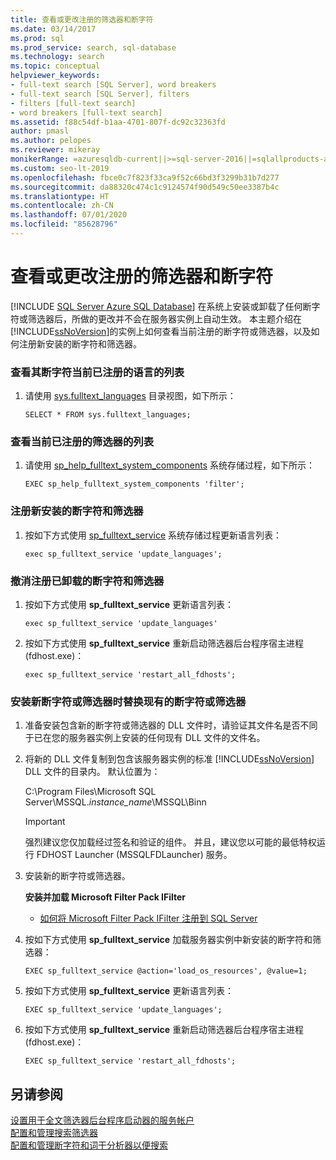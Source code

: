 ```yaml
---
title: 查看或更改注册的筛选器和断字符
ms.date: 03/14/2017
ms.prod: sql
ms.prod_service: search, sql-database
ms.technology: search
ms.topic: conceptual
helpviewer_keywords:
- full-text search [SQL Server], word breakers
- full-text search [SQL Server], filters
- filters [full-text search]
- word breakers [full-text search]
ms.assetid: f88c54df-b1aa-4701-807f-dc92c32363fd
author: pmasl
ms.author: pelopes
ms.reviewer: mikeray
monikerRange: =azuresqldb-current||>=sql-server-2016||=sqlallproducts-allversions||>=sql-server-linux-2017||=azuresqldb-mi-current
ms.custom: seo-lt-2019
ms.openlocfilehash: fbce0c7f823f33ca9f52c66bd3f3299b31b7d277
ms.sourcegitcommit: da88320c474c1c9124574f90d549c50ee3387b4c
ms.translationtype: HT
ms.contentlocale: zh-CN
ms.lasthandoff: 07/01/2020
ms.locfileid: "85628796"
---
```

# <a name="view-or-change-registered-filters-and-word-breakers"></a>查看或更改注册的筛选器和断字符
[!INCLUDE [SQL Server Azure SQL Database](../../includes/applies-to-version/sql-asdb.md)]
  在系统上安装或卸载了任何断字符或筛选器后，所做的更改并不会在服务器实例上自动生效。 本主题介绍在 [!INCLUDE[ssNoVersion](../../includes/ssnoversion-md.md)]的实例上如何查看当前注册的断字符或筛选器，以及如何注册新安装的断字符和筛选器。  
  
### <a name="to-view-a-list-of-languages-whose-word-breakers-are-currently-registered"></a>查看其断字符当前已注册的语言的列表  
  
1.  请使用 [sys.fulltext_languages](../../relational-databases/system-catalog-views/sys-fulltext-languages-transact-sql.md) 目录视图，如下所示：  
  
    ```  
    SELECT * FROM sys.fulltext_languages;   
    ```  
  
### <a name="to-view-a-list-of-the-filters-that-are-currently-registered"></a>查看当前已注册的筛选器的列表  
  
1.  请使用 [sp_help_fulltext_system_components](../../relational-databases/system-stored-procedures/sp-help-fulltext-system-components-transact-sql.md) 系统存储过程，如下所示：  
  
    ```  
    EXEC sp_help_fulltext_system_components 'filter';    
    ```  
  
### <a name="to-register-newly-installed-word-breakers-and-filters"></a>注册新安装的断字符和筛选器  
  
1.  按如下方式使用 [sp_fulltext_service](../../relational-databases/system-stored-procedures/sp-fulltext-service-transact-sql.md) 系统存储过程更新语言列表：  
  
    ```  
    exec sp_fulltext_service 'update_languages';   
    ```  
  
### <a name="to-unregister-uninstalled-word-breakers-and-filters"></a>撤消注册已卸载的断字符和筛选器  
  
1.  按如下方式使用 **sp_fulltext_service** 更新语言列表：  
  
    ```  
    exec sp_fulltext_service 'update_languages'  
    ```  
  
2.  按如下方式使用 **sp_fulltext_service** 重新启动筛选器后台程序宿主进程 (fdhost.exe)：  
  
    ```  
    exec sp_fulltext_service 'restart_all_fdhosts';  
    ```  
  
### <a name="to-replace-existing-word-breakers-or-filters-when-installing-new-ones"></a>安装新断字符或筛选器时替换现有的断字符或筛选器  
  
1.  准备安装包含新的断字符或筛选器的 DLL 文件时，请验证其文件名是否不同于已在您的服务器实例上安装的任何现有 DLL 文件的文件名。  
  
2.  将新的 DLL 文件复制到包含该服务器实例的标准 [!INCLUDE[ssNoVersion](../../includes/ssnoversion-md.md)] DLL 文件的目录内。 默认位置为：  
  
     C:\Program Files\Microsoft SQL Server\MSSQL.*instance_name*\MSSQL\Binn  
  
    > [!IMPORTANT]  
    >  强烈建议您仅加载经过签名和验证的组件。 并且，建议您以可能的最低特权运行 FDHOST Launcher (MSSQLFDLauncher) 服务。  
  
3.  安装新的断字符或筛选器。  
  
     **安装并加载 Microsoft Filter Pack IFilter**  
  
    -   [如何将 Microsoft Filter Pack IFilter 注册到 SQL Server](https://go.microsoft.com/fwlink/?LinkId=130439)  
  
4.  按如下方式使用 **sp_fulltext_service** 加载服务器实例中新安装的断字符和筛选器：  
  
    ```  
    EXEC sp_fulltext_service @action='load_os_resources', @value=1;  
    ```  
  
5.  按如下方式使用 **sp_fulltext_service** 更新语言列表：  
  
    ```  
    EXEC sp_fulltext_service 'update_languages';  
    ```  
  
6.  按如下方式使用 **sp_fulltext_service** 重新启动筛选器后台程序宿主进程 (fdhost.exe)：  
  
    ```  
    EXEC sp_fulltext_service 'restart_all_fdhosts';   
    ```  
  
## <a name="see-also"></a>另请参阅  
 [设置用于全文筛选器后台程序启动器的服务帐户](../../relational-databases/search/set-the-service-account-for-the-full-text-filter-daemon-launcher.md)   
 [配置和管理搜索筛选器](../../relational-databases/search/configure-and-manage-filters-for-search.md)   
 [配置和管理断字符和词干分析器以便搜索](../../relational-databases/search/configure-and-manage-word-breakers-and-stemmers-for-search.md)  
  
  
